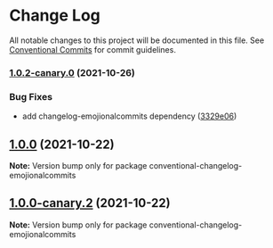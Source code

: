 # Change Log

All notable changes to this project will be documented in this file.
See [Conventional Commits](https://conventionalcommits.org) for commit guidelines.

### [1.0.2-canary.0](https://github.com/andyjy/emojional-commitment/compare/v1.0.1...v1.0.2-canary.0) (2021-10-26)


### Bug Fixes

* add changelog-emojionalcommits dependency ([3329e06](https://github.com/andyjy/emojional-commitment/commit/3329e0610e74916414e5d063462f9742f9a7a504))



## [1.0.0](https://github.com/andyjy/emojional-commitment/compare/v1.0.0-canary.2...v1.0.0) (2021-10-22)

**Note:** Version bump only for package conventional-changelog-emojionalcommits





## [1.0.0-canary.2](https://github.com/andyjy/emojional-commitment/compare/v1.0.0-canary.1...v1.0.0-canary.2) (2021-10-22)

**Note:** Version bump only for package conventional-changelog-emojionalcommits
